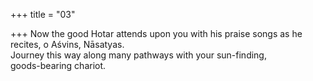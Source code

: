 +++
title = "03"

+++
Now the good Hotar attends upon you with his praise songs as he recites,  o Aśvins, Nāsatyas.  
Journey this way along many pathways with your sun-finding,  
goods-bearing chariot.  